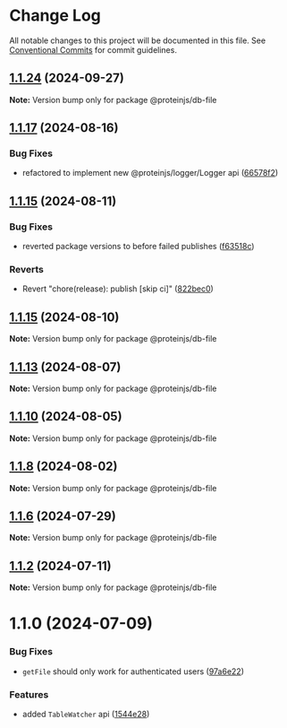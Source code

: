 # Change Log

All notable changes to this project will be documented in this file.
See [Conventional Commits](https://conventionalcommits.org) for commit guidelines.

## [1.1.24](https://github.com/proteinjs/db/compare/@proteinjs/db-file@1.1.23...@proteinjs/db-file@1.1.24) (2024-09-27)

**Note:** Version bump only for package @proteinjs/db-file





## [1.1.17](https://github.com/proteinjs/db/compare/@proteinjs/db-file@1.1.16...@proteinjs/db-file@1.1.17) (2024-08-16)


### Bug Fixes

* refactored to implement new @proteinjs/logger/Logger api ([66578f2](https://github.com/proteinjs/db/commit/66578f267d9293c0d5703c63e53d8edf68325f52))





## [1.1.15](https://github.com/proteinjs/db/compare/@proteinjs/db-file@1.1.14...@proteinjs/db-file@1.1.15) (2024-08-11)


### Bug Fixes

* reverted package versions to before failed publishes ([f63518c](https://github.com/proteinjs/db/commit/f63518cf27b74b53571254621dfe9df63aa94871))


### Reverts

* Revert "chore(release): publish [skip ci]" ([822bec0](https://github.com/proteinjs/db/commit/822bec053324b13522a6f754cf1f3771d8a24f8e))





## [1.1.15](https://github.com/proteinjs/db/compare/@proteinjs/db-file@1.1.14...@proteinjs/db-file@1.1.15) (2024-08-10)

**Note:** Version bump only for package @proteinjs/db-file





## [1.1.13](https://github.com/proteinjs/db/compare/@proteinjs/db-file@1.1.12...@proteinjs/db-file@1.1.13) (2024-08-07)

**Note:** Version bump only for package @proteinjs/db-file





## [1.1.10](https://github.com/proteinjs/db/compare/@proteinjs/db-file@1.1.9...@proteinjs/db-file@1.1.10) (2024-08-05)

**Note:** Version bump only for package @proteinjs/db-file





## [1.1.8](https://github.com/proteinjs/db/compare/@proteinjs/db-file@1.1.7...@proteinjs/db-file@1.1.8) (2024-08-02)

**Note:** Version bump only for package @proteinjs/db-file





## [1.1.6](https://github.com/proteinjs/db/compare/@proteinjs/db-file@1.1.5...@proteinjs/db-file@1.1.6) (2024-07-29)

**Note:** Version bump only for package @proteinjs/db-file





## [1.1.2](https://github.com/proteinjs/db/compare/@proteinjs/db-file@1.1.1...@proteinjs/db-file@1.1.2) (2024-07-11)

**Note:** Version bump only for package @proteinjs/db-file





# 1.1.0 (2024-07-09)


### Bug Fixes

* `getFile` should only work for authenticated users ([97a6e22](https://github.com/proteinjs/db/commit/97a6e22c289c2acb64b31c8c8800fa1b933f5c40))


### Features

* added `TableWatcher` api ([1544e28](https://github.com/proteinjs/db/commit/1544e284ad712e2606c82606f2501041f34517cb))
